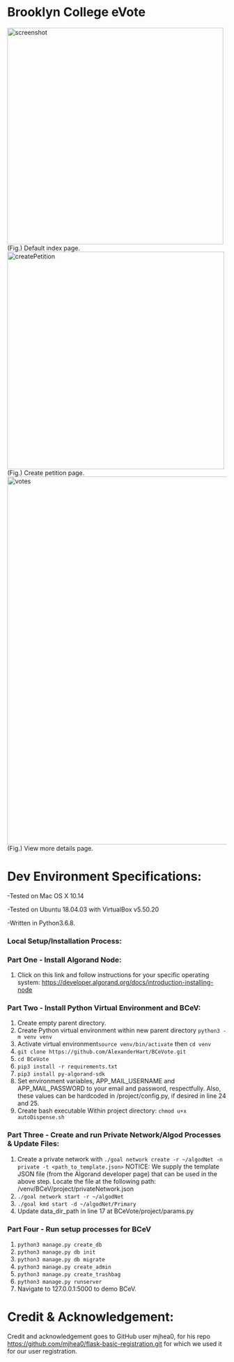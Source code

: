 # Brooklyn College eVote
<img width="496" alt="screenshot" src="https://user-images.githubusercontent.com/10848641/65827844-8a82a180-e262-11e9-9bcc-98cd4eafcf1c.png">
(Fig.) Default index page.

<img width="498" alt="createPetition" src="https://user-images.githubusercontent.com/10848641/65838085-4a0c3d80-e2cd-11e9-99a1-af29eab94e2f.png">
(Fig.) Create petition page.

<img width="843" alt="votes" src="https://user-images.githubusercontent.com/10848641/65838013-44622800-e2cc-11e9-8bf1-8672a7e5aa41.png">
(Fig.) View more details page.

# Dev Environment Specifications:
-Tested on Mac OS X 10.14

-Tested on Ubuntu 18.04.03 with VirtualBox v5.50.20

-Written in Python3.6.8.

### Local Setup/Installation Process:
### Part One - Install Algorand Node:
1. Click on this link and follow instructions for your specific operating system: https://developer.algorand.org/docs/introduction-installing-node

### Part Two - Install Python Virtual Environment and BCeV:
1. Create empty parent directory.
2. Create Python virtual environment within new parent directory `python3 -m venv venv`
3. Activate virtual environment`source venv/bin/activate` then `cd venv`
4. `git clone https://github.com/AlexanderHart/BCeVote.git`
5. `cd BCeVote`
6. `pip3 install -r requirements.txt`
7. `pip3 install py-algorand-sdk`
8. Set environment variables, APP_MAIL_USERNAME and APP_MAIL_PASSWORD to your email and password, respectfully. Also, these values can be hardcoded in /project/config.py, if desired in line 24 and 25.
9. Create bash executable Within project directory: `chmod u+x autoDispense.sh`

### Part Three - Create and run Private Network/Algod Processes & Update Files:
1. Create a private network with `./goal network create -r ~/algodNet -n private -t <path_to_template.json>`
NOTICE: We supply the template JSON file (from the Algorand developer page) that can be used in the above step. Locate the file at the following path: <YourParentDirectory>/venv/BCeV/project/privateNetwork.json
2. `./goal network start -r ~/algodNet`
3. `./goal kmd start -d ~/algodNet/Primary`
4. Update data_dir_path in line 17 at BCeVote/project/params.py

### Part Four - Run setup processes for BCeV
1. `python3 manage.py create_db`
2. `python3 manage.py db init`
3. `python3 manage.py db migrate`
4. `python3 manage.py create_admin`
5. `python3 manage.py create_trashbag`
6. `python3 manage.py runserver`
7. Navigate to 127.0.0.1:5000 to demo BCeV.

# Credit & Acknowledgement:
Credit and acknowledgement goes to GitHub user mjhea0, for his repo https://github.com/mjhea0/flask-basic-registration.git for which we used it for our user registration. 
